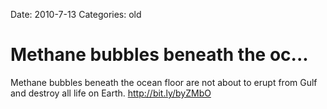 Date: 2010-7-13
Categories: old

# Methane bubbles beneath the oc...

Methane bubbles beneath the ocean floor are not about to erupt from Gulf and destroy all life on Earth.  <a href="http://bit.ly/byZMbO" rel="nofollow">http://bit.ly/byZMbO</a>
